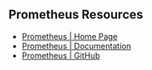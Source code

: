 ## Prometheus Resources
- [Prometheus | Home Page](https://prometheus.io/)
- [Prometheus | Documentation](https://prometheus.io/docs/introduction/overview/)
- [Prometheus | GitHub](https://github.com/prometheus/prometheus)
